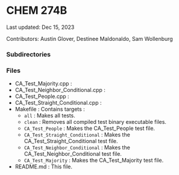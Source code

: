 # CHEM 274B

Last updated: Dec 15, 2023

Contributors: Austin Glover, Destinee Maldonaldo, Sam Wollenburg

### Subdirectories

### Files

- CA_Test_Majority.cpp :
- CA_Test_Neighbor_Conditional.cpp :
- CA_Test_People.cpp :
- CA_Test_Straight_Conditional.cpp :
- Makefile : Contains targets :
  - `all` : Makes all tests.
  - `clean` : Removes all compiled test binary executable files.
  - `CA_Test_People` : Makes the CA_Test_People test file.
  - `CA_Test_Straight_Conditional` : Makes the CA_Test_Straight_Conditional test file.
  - `CA_Test_Neighbor_Conditional` : Makes the CA_Test_Neighbor_Conditional test file.
  - `CA_Test_Majority` : Makes the CA_Test_Majority test file.
- README.md : This file.
